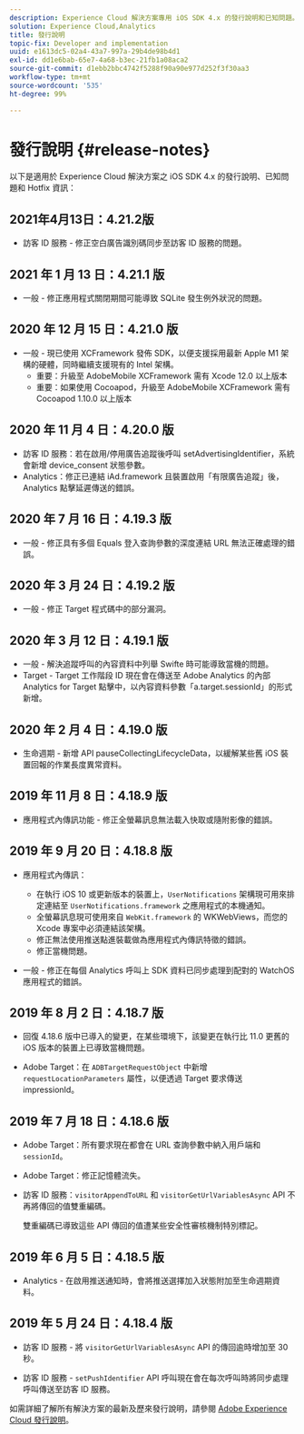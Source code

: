 ```yaml
---
description: Experience Cloud 解決方案專用 iOS SDK 4.x 的發行說明和已知問題。
solution: Experience Cloud,Analytics
title: 發行說明
topic-fix: Developer and implementation
uuid: e1613dc5-02a4-43a7-997a-29b4de98b4d1
exl-id: dd1e6bab-65e7-4a68-b3ec-21fb1a08aca2
source-git-commit: d1ebb2bbc4742f5288f90a90e977d252f3f30aa3
workflow-type: tm+mt
source-wordcount: '535'
ht-degree: 99%

---
```


# 發行說明 {#release-notes}

以下是適用於 Experience Cloud 解決方案之 iOS SDK 4.x 的發行說明、已知問題和 Hotfix 資訊：

## 2021年4月13日：4.21.2版

* 訪客 ID 服務 - 修正空白廣告識別碼同步至訪客 ID 服務的問題。

## 2021 年 1 月 13 日：4.21.1 版

* 一般 - 修正應用程式關閉期間可能導致 SQLite 發生例外狀況的問題。

## 2020 年 12 月 15 日：4.21.0 版

* 一般 - 現已使用 XCFramework 發佈 SDK，以便支援採用最新 Apple M1 架構的硬體，同時繼續支援現有的 Intel 架構。
   * 重要：升級至 AdobeMobile XCFramework 需有 Xcode 12.0 以上版本
   * 重要：如果使用 Cocoapod，升級至 AdobeMobile XCFramework 需有 Cocoapod 1.10.0 以上版本

## 2020 年 11 月 4 日：4.20.0 版

* 訪客 ID 服務：若在啟用/停用廣告追蹤後呼叫 setAdvertisingIdentifier，系統會新增 device_consent 狀態參數。
* Analytics：修正已連結 iAd.framework 且裝置啟用「有限廣告追蹤」後，Analytics 點擊延遲傳送的錯誤。

## 2020 年 7 月 16 日：4.19.3 版

* 一般 - 修正具有多個 Equals 登入查詢參數的深度連結 URL 無法正確處理的錯誤。

## 2020 年 3 月 24 日：4.19.2 版

* 一般 - 修正 Target 程式碼中的部分漏洞。

## 2020 年 3 月 12 日：4.19.1 版

* 一般 - 解決追蹤呼叫的內容資料中列舉 Swifte 時可能導致當機的問題。
* Target - Target 工作階段 ID 現在會在傳送至 Adobe Analytics 的內部 Analytics for Target 點擊中，以內容資料參數「a.target.sessionId」的形式新增。

## 2020 年 2 月 4 日：4.19.0 版

* 生命週期 - 新增 API pauseCollectingLifecycleData，以緩解某些舊 iOS 裝置回報的作業長度異常資料。

## 2019 年 11 月 8 日：4.18.9 版

* 應用程式內傳訊功能 - 修正全螢幕訊息無法載入快取或隨附影像的錯誤。

## 2019 年 9 月 20 日：4.18.8 版

* 應用程式內傳訊：

   * 在執行 iOS 10 或更新版本的裝置上，`UserNotifications` 架構現可用來排定連結至 `UserNotifications.framework` 之應用程式的本機通知。
   * 全螢幕訊息現可使用來自 `WebKit.framework` 的 WKWebViews，而您的 Xcode 專案中必須連結該架構。
   * 修正無法使用推送點進裝載做為應用程式內傳訊特徵的錯誤。
   * 修正當機問題。

* 一般 - 修正在每個 Analytics 呼叫上 SDK 資料已同步處理到配對的 WatchOS 應用程式的錯誤。

## 2019 年 8 月 2 日：4.18.7 版

* 回復 4.18.6 版中已導入的變更，在某些環境下，該變更在執行比 11.0 更舊的 iOS 版本的裝置上已導致當機問題。

* Adobe Target：在 `ADBTargetRequestObject` 中新增 `requestLocationParameters` 屬性，以便透過 Target 要求傳送 impressionId。

## 2019 年 7 月 18 日：4.18.6 版

* Adobe Target：所有要求現在都會在 URL 查詢參數中納入用戶端和 `sessionId`。
* Adobe Target：修正記憶體流失。
* 訪客 ID 服務：`visitorAppendToURL` 和 `visitorGetUrlVariablesAsync` API 不再將傳回的值雙重編碼。

   雙重編碼已導致這些 API 傳回的值遭某些安全性審核機制特別標記。

## 2019 年 6 月 5 日：4.18.5 版

* Analytics - 在啟用推送通知時，會將推送選擇加入狀態附加至生命週期資料。

## 2019 年 5 月 24 日：4.18.4 版

* 訪客 ID 服務 - 將 
   `visitorGetUrlVariablesAsync` API 的傳回逾時增加至 30 秒。

* 訪客 ID 服務 - `setPushIdentifier` API 呼叫現在會在每次呼叫時將同步處理呼叫傳送至訪客 ID 服務。

如需詳細了解所有解決方案的最新及歷來發行說明，請參閱 [Adobe Experience Cloud 發行說明](https://experienceleague.adobe.com/docs/release-notes/experience-cloud/current.html?lang=zh-Hant)。
